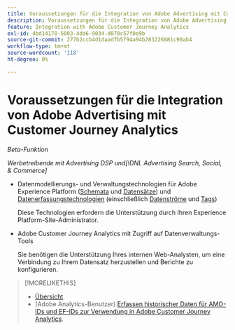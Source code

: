 ```yaml
---
title: Voraussetzungen für die Integration von Adobe Advertising mit Customer Journey Analytics
description: Voraussetzungen für die Integration von Adobe Advertising mit Customer Journey Analytics
feature: Integration with Adobe Customer Journey Analytics
exl-id: 4bd14178-5003-4da6-9034-d070c57f0e9b
source-git-commit: 277b2ccb4d1daad7b5f94a94b283226881c90ab4
workflow-type: tm+mt
source-wordcount: '118'
ht-degree: 0%

---
```


# Voraussetzungen für die Integration von Adobe Advertising mit Customer Journey Analytics

*Beta-Funktion*

*Werbetreibende mit Advertising DSP und[!DNL Advertising Search, Social, & Commerce]*

* Datenmodellierungs- und Verwaltungstechnologien für Adobe Experience Platform ([Schemata](https://experienceleague.adobe.com/de/docs/experience-platform/xdm/home) und [Datensätze](https://experienceleague.adobe.com/de/docs/experience-platform/catalog/datasets/overview)) und [Datenerfassungstechnologien](https://experienceleague.adobe.com/de/docs/experience-platform/collection/home) (einschließlich [Datenströme](https://experienceleague.adobe.com/de/docs/experience-platform/datastreams/overview) und [Tags](https://experienceleague.adobe.com/de/docs/experience-platform/tags/home))

  Diese Technologien erfordern die Unterstützung durch Ihren Experience Platform-Site-Administrator.

* Adobe Customer Journey Analytics mit Zugriff auf Datenverwaltungs-Tools

  Sie benötigen die Unterstützung Ihres internen Web-Analysten, um eine Verbindung zu Ihrem Datensatz herzustellen und Berichte zu konfigurieren.

>[!MORELIKETHIS]
>
>* [Übersicht](overview.md)
>* (Adobe Analytics-Benutzer) [Erfassen historischer Daten für AMO-IDs und EF-IDs zur Verwendung in Adobe Customer Journey Analytics](/help/integrations/analytics/rvars-to-evars.md).
